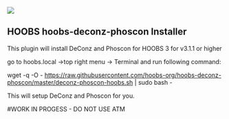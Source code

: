 ![](https://raw.githubusercontent.com/hoobs-org/HOOBS/master/docs/logo.png)
## HOOBS hoobs-deconz-phoscon Installer
This plugin will install DeConz and Phoscon for HOOBS 3 for v3.1.1 or higher

go to hoobs.local ->top right menu -> Terminal and run following command:

wget -q -O - https://raw.githubusercontent.com/hoobs-org/hoobs-deconz-phoscon/master/deconz-phoscon-hoobs.sh | sudo bash -

This will setup DeConz and Phoscon for you.


#WORK IN PROGESS - DO NOT USE ATM
